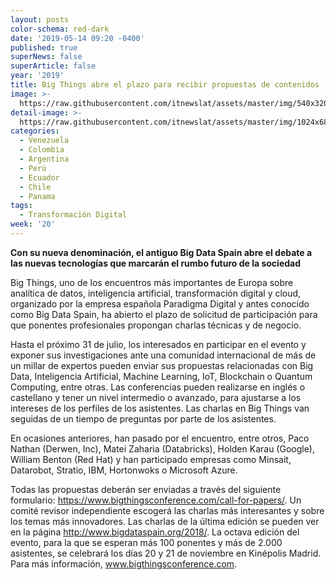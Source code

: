 ```yaml
---
layout: posts
color-schema: red-dark
date: '2019-05-14 09:20 -0400'
published: true
superNews: false
superArticle: false
year: '2019'
title: Big Things abre el plazo para recibir propuestas de contenidos
image: >-
  https://raw.githubusercontent.com/itnewslat/assets/master/img/540x320/Big-Data-Spain-p.jpg
detail-image: >-
  https://raw.githubusercontent.com/itnewslat/assets/master/img/1024x680/Big-Data-Spain-g.jpg
categories:
  - Venezuela
  - Colombia
  - Argentina
  - Perú
  - Ecuador
  - Chile
  - Panama
tags:
  - Transformación Digital
week: '20'
---
```

**Con su nueva denominación, el antiguo Big Data Spain abre el debate a las nuevas tecnologías que marcarán el rumbo futuro de la sociedad**

Big Things, uno de los encuentros más importantes de Europa sobre analítica de datos, inteligencia artificial, transformación digital y cloud, organizado por la empresa española Paradigma Digital y antes conocido como Big Data Spain, ha abierto el plazo de solicitud de participación para que ponentes profesionales propongan charlas técnicas y de negocio.

Hasta el próximo 31 de julio, los interesados en participar en el evento y exponer sus investigaciones ante una comunidad internacional de más de un millar de expertos pueden enviar sus propuestas relacionadas con Big Data, Inteligencia Artificial, Machine Learning, IoT, Blockchain o Quantum Computing, entre otras. Las conferencias pueden realizarse en inglés o castellano y tener un nivel intermedio o avanzado, para ajustarse a los intereses de los perfiles de los asistentes. Las charlas en Big Things van seguidas de un tiempo de preguntas por parte de los asistentes.

En ocasiones anteriores, han pasado por el encuentro, entre otros, Paco Nathan (Derwen, Inc), Matei Zaharia (Databricks), Holden Karau (Google), William Benton (Red Hat) y han participado empresas como Minsait, Datarobot, Stratio, IBM, Hortonwoks o Microsoft Azure.

Todas las propuestas deberán ser enviadas a través del siguiente formulario: https://www.bigthingsconference.com/call-for-papers/. Un comité revisor independiente escogerá las charlas más interesantes y sobre los temas más innovadores. Las charlas de la última edición se pueden ver en la página http://www.bigdataspain.org/2018/.
La octava edición del evento, para la que se esperan más 100 ponentes y más de 2.000 asistentes, se celebrará los días 20 y 21 de noviembre en Kinépolis Madrid. Para más información, www.bigthingsconference.com.